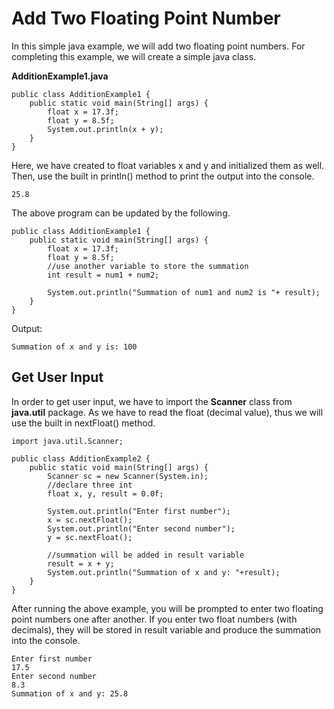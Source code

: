 # Add Two Floating Point Number

In this simple java example, we will add two floating point numbers. For completing this example, we will create a simple java class.

**AdditionExample1.java**

```
public class AdditionExample1 {
    public static void main(String[] args) {
        float x = 17.3f;
        float y = 8.5f;
        System.out.println(x + y);
    }
}
```

Here, we have created to float variables x and y and initialized them as well. Then, use the built in println() method to print the output into the console.

```
25.8
```

The above program can be updated by the following.

```
public class AdditionExample1 {
    public static void main(String[] args) {
        float x = 17.3f;
        float y = 8.5f;
        //use another variable to store the summation
        int result = num1 + num2;

        System.out.println("Summation of num1 and num2 is "+ result);
    }
}
```

Output:
```
Summation of x and y is: 100
```

## Get User Input

In order to get user input, we have to import the **Scanner** class from **java.util** package. As we have to read the float (decimal value), thus we will use the built in nextFloat() method.

```
import java.util.Scanner;

public class AdditionExample2 {
    public static void main(String[] args) {
        Scanner sc = new Scanner(System.in);
        //declare three int
        float x, y, result = 0.0f;

        System.out.println("Enter first number");
        x = sc.nextFloat();
        System.out.println("Enter second number");
        y = sc.nextFloat();

        //summation will be added in result variable
        result = x + y;
        System.out.println("Summation of x and y: "+result);
    }
}
```

After running the above example, you will be prompted to enter two floating point numbers one after another. If you enter two float numbers (with decimals), they will be stored in result variable and produce the summation into the console. 

```
Enter first number
17.5
Enter second number
8.3
Summation of x and y: 25.8
```